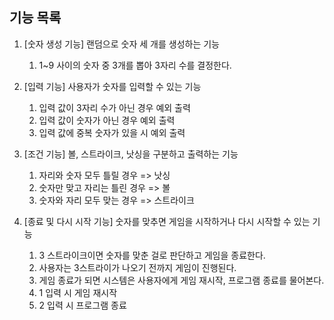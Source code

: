 ## 기능 목록

1. [숫자 생성 기능] 랜덤으로 숫자 세 개를 생성하는 기능 
   1. 1~9 사이의 숫자 중 3개를 뽑아 3자리 수를 결정한다.
   
2. [입력 기능] 사용자가 숫자를 입력할 수 있는 기능
   1. 입력 값이 3자리 수가 아닌 경우 예외 출력
   2. 입력 값이 숫자가 아닌 경우 예외 출력
   3. 입력 값에 중복 숫자가 있을 시 예외 출력
   
3. [조건 기능] 볼, 스트라이크, 낫싱을 구분하고 출력하는 기능
   1. 자리와 숫자 모두 틀릴 경우 => 낫싱
   2. 숫자만 맞고 자리는 틀린 경우 => 볼
   3. 숫자와 자리 모두 맞는 경우 => 스트라이크
   
4. [종료 및 다시 시작 기능] 숫자를 맞추면 게임을 시작하거나 다시 시작할 수 있는 기능
   1. 3 스트라이크이면 숫자를 맞춘 걸로 판단하고 게임을 종료한다.
   2. 사용자는 3스트라이가 나오기 전까지 게임이 진행된다.
   3. 게임 종료가 되면 시스템은 사용자에게 게임 재시작, 프로그램 종료를 물어본다.
   4. 1 입력 시 게임 재시작
   5. 2 입력 시 프로그램 종료